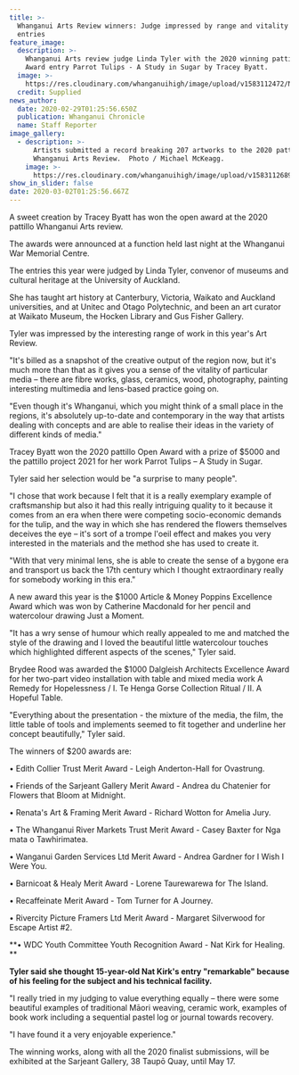 ```yaml
---
title: >-
  Whanganui Arts Review winners: Judge impressed by range and vitality of
  entries
feature_image:
  description: >-
    Whanganui Arts review judge Linda Tyler with the 2020 winning pattillo Open
    Award entry Parrot Tulips - A Study in Sugar by Tracey Byatt. 
  image: >-
    https://res.cloudinary.com/whanganuihigh/image/upload/v1583112472/News/Nat_Kirk._photo_linda_tyler_judge._Chron_29.2.20.jpg
  credit: Supplied
news_author:
  date: 2020-02-29T01:25:56.650Z
  publication: Whanganui Chronicle
  name: Staff Reporter
image_gallery:
  - description: >-
      Artists submitted a record breaking 207 artworks to the 2020 pattillo
      Whanganui Arts Review.  Photo / Michael McKeagg.
    image: >-
      https://res.cloudinary.com/whanganuihigh/image/upload/v1583112689/News/Nat_Kirk._art_pieces_of_everyone._Chron_29.2.20.jpg
show_in_slider: false
date: 2020-03-02T01:25:56.667Z
---
```

A sweet creation by Tracey Byatt has won the open award at the 2020 pattillo Whanganui Arts review.

The awards were announced at a function held last night at the Whanganui War Memorial Centre.

The entries this year were judged by Linda Tyler, convenor of museums and cultural heritage at the University of Auckland.

She has taught art history at Canterbury, Victoria, Waikato and Auckland universities, and at Unitec and Otago Polytechnic, and been an art curator at Waikato Museum, the Hocken Library and Gus Fisher Gallery.

Tyler was impressed by the interesting range of work in this year's Art Review.

"It's billed as a snapshot of the creative output of the region now, but it's much more than that as it gives you a sense of the vitality of particular media – there are fibre works, glass, ceramics, wood, photography, painting interesting multimedia and lens-based practice going on.

"Even though it's Whanganui, which you might think of a small place in the regions, it's absolutely up-to-date and contemporary in the way that artists dealing with concepts and are able to realise their ideas in the variety of different kinds of media."

Tracey Byatt won the 2020 pattillo Open Award with a prize of $5000 and the pattillo project 2021 for her work Parrot Tulips – A Study in Sugar.

Tyler said her selection would be "a surprise to many people".

"I chose that work because I felt that it is a really exemplary example of craftsmanship but also it had this really intriguing quality to it because it comes from an era when there were competing socio-economic demands for the tulip, and the way in which she has rendered the flowers themselves deceives the eye – it's sort of a trompe l'oeil effect and makes you very interested in the materials and the method she has used to create it.

"With that very minimal lens, she is able to create the sense of a bygone era and transport us back the 17th century which I thought extraordinary really for somebody working in this era."

A new award this year is the $1000 Article & Money Poppins Excellence Award which was won by Catherine Macdonald for her pencil and watercolour drawing Just a Moment.

"It has a wry sense of humour which really appealed to me and matched the style of the drawing and I loved the beautiful little watercolour touches which highlighted different aspects of the scenes," Tyler said.

Brydee Rood was awarded the $1000 Dalgleish Architects Excellence Award for her two-part video installation with table and mixed media work A Remedy for Hopelessness / I. Te Henga Gorse Collection Ritual / II. A Hopeful Table.

"Everything about the presentation - the mixture of the media, the film, the little table of tools and implements seemed to fit together and underline her concept beautifully," Tyler said.

The winners of $200 awards are:

• Edith Collier Trust Merit Award - Leigh Anderton-Hall for Ovastrung.

• Friends of the Sarjeant Gallery Merit Award - Andrea du Chatenier for Flowers that Bloom at Midnight.

• Renata's Art & Framing Merit Award - Richard Wotton for Amelia Jury.

• The Whanganui River Markets Trust Merit Award - Casey Baxter for Nga mata o Tawhirimatea.

• Wanganui Garden Services Ltd Merit Award - Andrea Gardner for I Wish I Were You.

• Barnicoat & Healy Merit Award - Lorene Taurewarewa for The Island.

• Recaffeinate Merit Award - Tom Turner for A Journey.

• Rivercity Picture Framers Ltd Merit Award - Margaret Silverwood for Escape Artist #2.

**• WDC Youth Committee Youth Recognition Award - Nat Kirk for Healing.**

**Tyler said she thought 15-year-old Nat Kirk's entry "remarkable" because of his feeling for the subject and his technical facility.**

"I really tried in my judging to value everything equally – there were some beautiful examples of traditional Māori weaving, ceramic work, examples of book work including a sequential pastel log or journal towards recovery.

"I have found it a very enjoyable experience."

The winning works, along with all the 2020 finalist submissions, will be exhibited at the Sarjeant Gallery, 38 Taupō Quay, until May 17.
